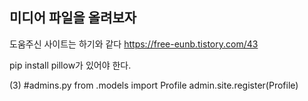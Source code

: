 ## 미디어 파일을 올려보자

도움주신 사이트는 하기와 같다
https://free-eunb.tistory.com/43


pip install pillow가 있어야 한다.


(3)  #admins.py
from .models import Profile
admin.site.register(Profile)